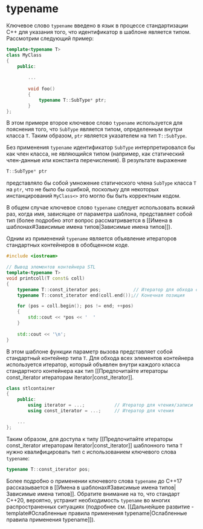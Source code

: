 
# typename

Ключевое слово `typename` введено в язык в процессе стандартизации С++ для указания того, что идентификатор в шаблоне является типом. Рассмотрим следующий пример:
```c++
template<typename Т>
class MyClass
{
	public:
		
		...
		
		void foo()
		{
			typename T::SubType* ptr;
		}
};
```

В этом примере второе ключевое слово `typename` используется для пояснения того, что `SubType` является типом, определенным внутри класса `Т`. Таким образом, `ptr` является указателем на тип `T::SubType`.

Без применения `typename` идентификатор `SubType` интерпретировался бы как член класса, не являющийся типом (например, как статический член-данные или константа перечисления). В результате выражение
```c++
Т::SubType* ptr
```

представляло бы собой умножение статического члена `SubType` класса `Т` на `ptr`, что не было бы ошибкой, поскольку для некоторых инстанцирований `MyClass<>` это могло бы быть корректным кодом.

В общем случае ключевое слово `typename` следует использовать всякий раз, когда имя, зависящее от параметра шаблона, представляет собой тип (более подробно этот вопрос рассматривается в [[Имена в шаблонах#Зависимые имена типов|Зависимые имена типов]]).

Одним из применений `typename` является объявление итераторов стандартных контейнеров в обобщенном коде.
```c++
#include <iostream>

// Вывод элементов контейнера STL
template<typename T>
void printcoll(T const& coll)
{
	typename T::const_iterator pos;            // Итератор для обхода coll
	typename T::const_iterator end(coll.end());// Конечная позиция

	for (pos = coll.begin(); pos != end; ++pos)
	{
		std::cout << *pos << '  '
	}
	
	std::cout << '\n';
}
```

В этом шаблоне функции параметр вызова представляет собой стандартный контейнер типа `Т`. Для обхода всех элементов контейнера используется итератор, который объявлен внутри каждого класса стандартного контейнера как тип [[Предпочитайте итераторы const_iterator итераторам iterator|const_iterator]].
```c++
class stlcontainer
{
	public:
		using iterator = ...;           // Итератор для чтения/записи
		using const_iterator = ...;     // Итератор для чтения

	...
};
```

Таким образом, для доступа к типу [[Предпочитайте итераторы const_iterator итераторам iterator|const_iterator]] шаблонного типа `Т` нужно квалифицировать тип с использованием ключевого слова `typename`:
```c++
typename Т::const_iterator pos;
```

Более подробно о применении ключевого слова `typename` до С++17 рассказывается в [[Имена в шаблонах#Зависимые имена типов|Зависимые имена типов]]. Обратите внимание на то, что стандарт С++20, вероятно, устранит необходимость `typename` во многих распространенных ситуациях (подробнее см. [[Дальнейшее развитие - template#Ослабленные правила применения typename|Ослабленные правила применения typename]]).

